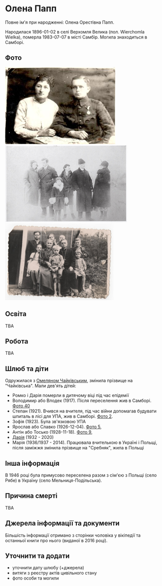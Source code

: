 # Олена Папп #

Повне ім'я при народженні: Олена Орестівна Папп.

Народилася 1896-01-02 в селі Верхомля Велика (пол. Wierchomla Wielka), померла 1983-07-07 в місті Самбір. Могила знаходиться в Самборі.

## Фото ##

[<img src="../photos/photo_032_small.jpg" height=250 />](../photos/photo_032.md)
[<img src="../photos/photo_047_small.jpg" height=250 />](../photos/photo_047.md)
[<img src="../photos/photo_009_75.jpg" height=250 />](../photos/photo_009.md)

## Освіта ##

TBA

## Робота ##

TBA

## Шлюб та діти ##

Одружилася з [Омеляном Чайківським](Омелян%20Чайківський.md), змінила прізвище на "Чайківська". Мали дев'ять дітей:

- Ромко і Дарія померли в дитячому віці під час епідемії
- Володимир або Влодек (1917). Після переселення жив в Самборі. [Фото 40](../photos/photo_040.md)
- Степан (1921). Вчився на вчителя, під час війни допомагав будувати шпиталь в лісі для УПА, жив в Самборі. [Фото 2](../photos/photo_002.md).
- Зофія (1923). Була зв'язковою УПА
- Ярослав або Славко (1926-12-04). [Фото 5](../photos/photo_005.md),
- Антін або Тосько (1928-11-18). [Фото 9](../photos/photo_009.md),
- [Дарія](Дарія%20Чайківська.md) (1932 - 2020)
- Марія (1936/1937 - 2014). Працювала вчителькою в Україні і Польщі, після заміжжя змінила прізвище на "Сребняк", жила в Польщі

## Інша інформація ##

В 1946 році була примусово переселена разом з сім'єю з Польщі (село Рябе) в Україну (село Мельниця-Подільська).

## Причина смерті ##

TBA

## Джерела інформації та документи ##

Більшість інформації отримано з сторінки чоловіка у вікіпедії та останньої книги про нього (виданої в 2016 році).

## Уточнити та додати ##

- уточнити дату шлюбу (+джерела)
- витяги з реєстру актів цивільного стану
- фото особи та могили
